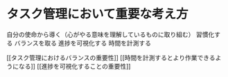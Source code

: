 # タスク管理において重要な考え方

自分の使命から導く（心がやる意味を理解しているものに取り組む）
習慣化する
バランスを取る
進捗を可視化する
時間を計測する

[[タスク管理におけるバランスの重要性]]
[[時間を計測するとより作業できるようになる]]
[[進捗を可視化することの重要性]]